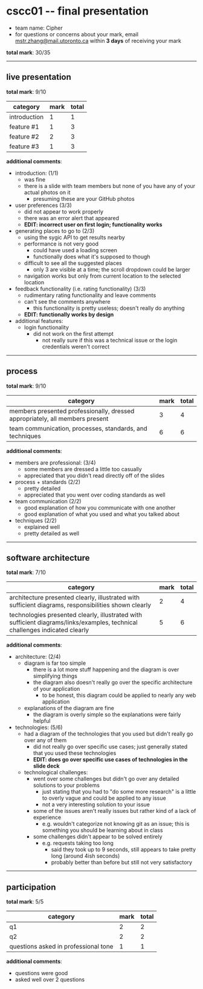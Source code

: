 # cscc01 -- final presentation

- team name: Cipher
- for questions or concerns about your mark, email mstr.zhang@mail.utoronto.ca within **3 days** of receiving your mark

**total mark**: 30/35

---

## live presentation

**total mark**: 9/10

|category|mark|total|
|---|---|---|
|introduction|1|1|
|feature #1|1|3|
|feature #2|2|3|
|feature #3|1|3|

**additional comments**:

- introduction:                                                             (1/1)
    - was fine
    - there is a slide with team members but none of you have any of your actual photos on it
        - presuming these are your GitHub photos
- user preferences                                                          (3/3)
    - did not appear to work properly
    - there was an error alert that appeared
    - **EDIT: incorrect user on first login; functionality works**
- generating places to go to                                                (2/3)
    - using the sygic API to get results nearby
    - performance is not very good
        - could have used a loading screen
        - functionally does what it's supposed to though
    - difficult to see all the suggested places
        - only 3 are visible at a time; the scroll dropdown could be larger
    - navigation works but only from current location to the selected location
- feedback functionality (i.e. rating functionality)                        (3/3)
    - rudimentary rating functionality and leave comments
    - can't see the comments anywhere
        - this functionality is pretty useless; doesn't really do anything
    - **EDIT: functionally works by design**
- additional features:
    - login functionality
        - did not work on the first attempt
            - not really sure if this was a technical issue or the login credentials weren't correct

---

## process

**total mark**: 9/10

|category|mark|total|
|---|---|---|
|members presented professionally, dressed appropriately, all members present|3|4|
|team communication, processes, standards, and techniques|6|6|

**additional comments**:

- members are professional:                                                 (3/4)
    - some members are dressed a little too casually
    - appreciated that you didn't read directly off of the slides
- process + standards                                                       (2/2)
    - pretty detailed
    - appreciated that you went over coding standards as well
- team communication                                                        (2/2)
    - good explanation of how you communicate with one another
    - good explanation of what you used and what you talked about
- techniques                                                                (2/2)
    - explained well
    - pretty detailed as well

---

## software architecture

**total mark**: 7/10

|category|mark|total|
|---|---|---|
|architecture presented clearly, illustrated with sufficient diagrams, responsibilities shown clearly|2|4|
|technologies presented clearly, illustrated with sufficient diagrams/links/examples, technical challenges indicated clearly|5|6|

**additional comments**:

- architecture:                                                             (2/4)
    - diagram is far too simple
        - there is a lot more stuff happening and the diagram is over simplifying things
        - the diagram also doesn't really go over the specific architecture of your application
            - to be honest, this diagram could be applied to nearly any web application
    - explanations of the diagram are fine
        - the diagram is overly simple so the explanations were fairly helpful
- technologies:                                                             (5/6)
    - had a diagram of the technologies that you used but didn't really go over any of them
        - did not really go over specific use cases; just generally stated that you used these technologies
        - **EDIT: does go over specific use cases of technologies in the slide deck**
    - technological challenges:
        - went over some challenges but didn't go over any detailed solutions to your problems
            - just stating that you had to "do some more research" is a little to overly vague and could be applied to any issue
            - not a very interesting solution to your issue
        - some of the issues aren't really issues but rather kind of a lack of experience
            - e.g. wouldn't categorize not knowing git as an issue; this is something you should be learning about in class
        - some challenges didn't appear to be solved entirely
            - e.g. requests taking too long
                - said they took up to 9 seconds, still appears to take pretty long (around 4ish seconds)
                - probably better than before but still not very satisfactory

---

## participation

**total mark**: 5/5

|category|mark|total|
|---|---|---|
|q1|2|2|
|q2|2|2|
|questions asked in professional tone|1|1|

**additional comments**:

- questions were good
- asked well over 2 questions
